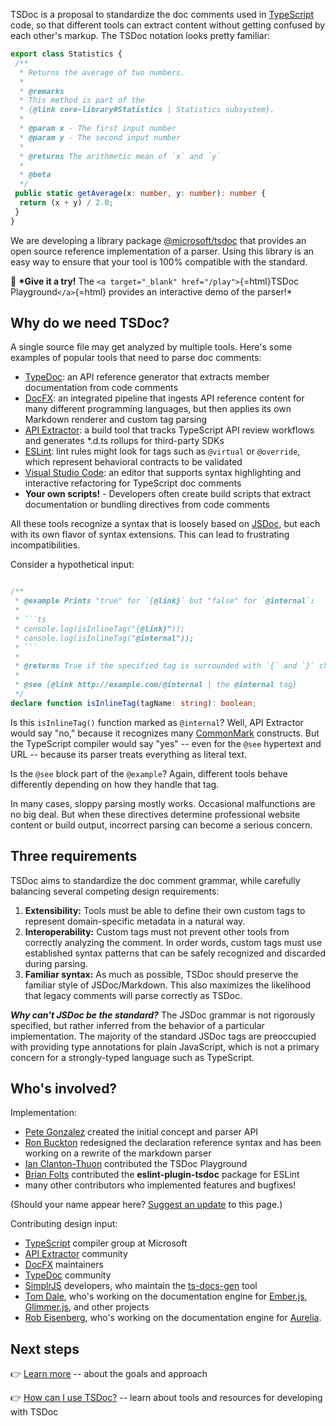 TSDoc is a proposal to standardize the doc comments used in
[TypeScript](http://www.typescriptlang.org/) code, so that different
tools can extract content without getting confused by each other's
markup. The TSDoc notation looks pretty familiar:

```typescript
export class Statistics {
 /**
  * Returns the average of two numbers.
  *
  * @remarks
  * This method is part of the
  * {@link core-library#Statistics | Statistics subsystem}.
  *
  * @param x - The first input number
  * @param y - The second input number
  *
  * @returns The arithmetic mean of `x` and `y`
  *
  * @beta
  */
 public static getAverage(x: number, y: number): number {
  return (x + y) / 2.0;
 }
}
```

We are developing a library package
[@microsoft/tsdoc](https://www.npmjs.com/package/@microsoft/tsdoc) that
provides an open source reference implementation of a parser. Using this
library is an easy way to ensure that your tool is 100% compatible with
the standard.

👋 **\*Give it a try!** The
`<a target="_blank" href="/play">`{=html}TSDoc Playground`</a>`{=html}
provides an interactive demo of the parser!\*

## Why do we need TSDoc?

A single source file may get analyzed by multiple tools. Here's some
examples of popular tools that need to parse doc comments:

- [TypeDoc](https://github.com/TypeStrong/typedoc): an API reference
  generator that extracts member documentation from code comments
- [DocFX](https://dotnet.github.io/docfx/): an integrated pipeline that
  ingests API reference content for many different programming
  languages, but then applies its own Markdown renderer and custom tag
  parsing
- [API Extractor](https://api-extractor.com/): a build tool that tracks
  TypeScript API review workflows and generates \*.d.ts rollups for
  third-party SDKs
- [ESLint](https://eslint.org/): lint rules might look for tags such as
  `@virtual` or `@override`, which represent behavioral contracts to be
  validated
- [Visual Studio Code](https://code.visualstudio.com): an editor that
  supports syntax highlighting and interactive refactoring for
  TypeScript doc comments
- **Your own scripts!** - Developers often create build scripts that
  extract documentation or bundling directives from code comments

All these tools recognize a syntax that is loosely based on
[JSDoc](https://jsdoc.app/), but each with its own flavor of syntax
extensions. This can lead to frustrating incompatibilities.

Consider a hypothetical input:

````typescript

/**
 * @example Prints "true" for `{@link}` but "false" for `@internal`:
 *
 * ```ts
 * console.log(isInlineTag("{@link}"));
 * console.log(isInlineTag("@internal"));
 * ```
 *
 * @returns True if the specified tag is surrounded with `{` and `}` characters.
 *
 * @see {@link http://example.com/@internal | the @internal tag}
 */
declare function isInlineTag(tagName: string): boolean;
````

Is this `isInlineTag()` function marked as `@internal`? Well, API
Extractor would say "no," because it recognizes many
[CommonMark](https://commonmark.org/) constructs. But the TypeScript
compiler would say "yes" -- even for the `@see` hypertext and URL --
because its parser treats everything as literal text.

Is the `@see` block part of the `@example`? Again, different tools
behave differently depending on how they handle that tag.

In many cases, sloppy parsing mostly works. Occasional malfunctions are
no big deal. But when these directives determine professional website
content or build output, incorrect parsing can become a serious concern.

## Three requirements

TSDoc aims to standardize the doc comment grammar, while carefully
balancing several competing design requirements:

1. **Extensibility:** Tools must be able to define their own custom
   tags to represent domain-specific metadata in a natural way.
2. **Interoperability:** Custom tags must not prevent other tools from
   correctly analyzing the comment. In order words, custom tags must
   use established syntax patterns that can be safely recognized and
   discarded during parsing.
3. **Familiar syntax:** As much as possible, TSDoc should preserve the
   familiar style of JSDoc/Markdown. This also maximizes the likelihood
   that legacy comments will parse correctly as TSDoc.

**_Why can't JSDoc be the standard?_** The JSDoc grammar is not
rigorously specified, but rather inferred from the behavior of a
particular implementation. The majority of the standard JSDoc tags are
preoccupied with providing type annotations for plain JavaScript, which
is not a primary concern for a strongly-typed language such as
TypeScript.

## Who's involved?

Implementation:

- [Pete Gonzalez](https://github.com/octogonz) created the initial
  concept and parser API
- [Ron Buckton](https://github.com/rbuckton) redesigned the declaration
  reference syntax and has been working on a rewrite of the markdown
  parser
- [Ian Clanton-Thuon](https://github.com/iclanton/) contributed the
  TSDoc Playground
- [Brian Folts](https://github.com/bafolts) contributed the
  **eslint-plugin-tsdoc** package for ESLint
- many other contributors who implemented features and bugfixes!

(Should your name appear here? [Suggest an
update](https://github.com/microsoft/rushstack-websites/edit/main/websites/tsdoc.org/docs/index.md)
to this page.)

Contributing design input:

- [TypeScript](http://www.typescriptlang.org) compiler group at
  Microsoft
- [API Extractor](https://api-extractor.com/) community
- [DocFX](https://dotnet.github.io/docfx/) maintainers
- [TypeDoc](http://typedoc.org) community
- [SimplrJS](https://simplrjs.com/) developers, who maintain the
  [ts-docs-gen](https://github.com/SimplrJS/ts-docs-gen) tool
- [Tom Dale](https://github.com/tomdale), who's working on the
  documentation engine for [Ember.js](https://www.emberjs.com),
  [Glimmer.js](https://glimmerjs.com), and other projects
- [Rob Eisenberg](https://github.com/EisenbergEffect), who's working on
  the documentation engine for [Aurelia](http://aurelia.io/).

## Next steps

👉 [Learn more](./pages/intro/approach.md) -- about the goals and
approach

👉 [How can I use TSDoc?](./pages/intro/using_tsdoc.md) -- learn about
tools and resources for developing with TSDoc
